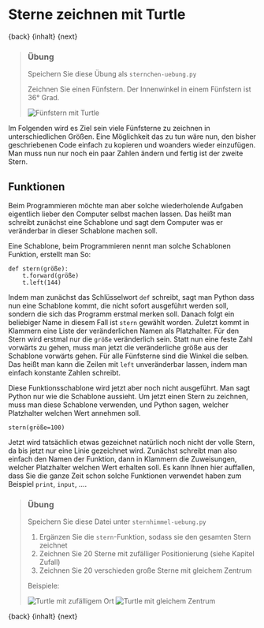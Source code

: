 # Sterne zeichnen mit Turtle

{back} {inhalt} {next}

> ### Übung
> 
> Speichern Sie diese Übung als `sternchen-uebung.py`
>
> Zeichnen Sie einen Fünfstern. Der Innenwinkel in einem Fünfstern ist 36° Grad.
> 
> ![Fünfstern mit Turtle](img/fuenfstern.png)

Im Folgenden wird es Ziel sein viele Fünfsterne zu zeichnen in unterschiedlichen Größen.
Eine Möglichkeit das zu tun wäre nun, den bisher geschriebenen Code einfach zu kopieren und woanders wieder einzufügen.
Man muss nun nur noch ein paar Zahlen ändern und fertig ist der zweite Stern.

## Funktionen

Beim Programmieren möchte man aber solche wiederholende Aufgaben eigentlich lieber den Computer selbst machen lassen.
Das heißt man schreibt zunächst eine Schablone und sagt dem Computer was er veränderbar in dieser Schablone machen soll.

Eine Schablone, beim Programmieren nennt man solche Schablonen Funktion, erstellt man So:

```
def stern(größe):
    t.forward(größe)
    t.left(144)
```

Indem man zunächst das Schlüsselwort `def` schreibt, sagt man Python dass nun eine Schablone kommt, die nicht sofort ausgeführt
werden soll, sondern die sich das Programm erstmal merken soll. Danach folgt ein beliebiger Name in diesem Fall ist `stern` gewählt worden.
Zuletzt kommt in Klammern eine Liste der veränderlichen Namen als Platzhalter. Für den Stern wird erstmal nur die `größe` veränderlich sein.
Statt nun eine feste Zahl vorwärts zu gehen, muss man jetzt die veränderliche größe aus der Schablone vorwärts gehen.
Für alle Fünfsterne sind die Winkel die selben. Das heißt man kann die Zeilen mit `left` unveränderbar lassen,
indem man einfach konstante Zahlen schreibt.

Diese Funktionsschablone wird jetzt aber noch nicht ausgeführt. Man sagt Python nur wie die Schablone aussieht.
Um jetzt einen Stern zu zeichnen, muss man diese Schablone verwenden, und Python sagen, welcher Platzhalter welchen Wert annehmen soll.

```
stern(größe=100)
```

Jetzt wird tatsächlich etwas gezeichnet natürlich noch nicht der volle Stern, da bis jetzt nur eine Linie gezeichnet wird.
Zunächst schreibt man also einfach den Namen der Funktion,
dann in Klammern die Zuweisungen, welcher Platzhalter welchen Wert erhalten soll. Es kann Ihnen hier auffallen,
dass Sie die ganze Zeit schon solche Funktionen verwendet haben zum Beispiel `print`, `input`, ….

> ### Übung
>
> Speichern Sie diese Datei unter `sternhimmel-uebung.py`
>
> 1. Ergänzen Sie die `stern`-Funktion, sodass sie den gesamten Stern zeichnet
> 3. Zeichnen Sie 20 Sterne mit zufälliger Positionierung (siehe Kapitel Zufall)
> 2. Zeichnen Sie 20 verschieden große Sterne mit gleichem Zentrum
> 
> Beispiele:
> 
> ![Turtle mit zufälligem Ort](img/turtlesternerandom.png)
> ![Turtle mit gleichem Zentrum](img/turtlesterne.png)

{back} {inhalt} {next}
